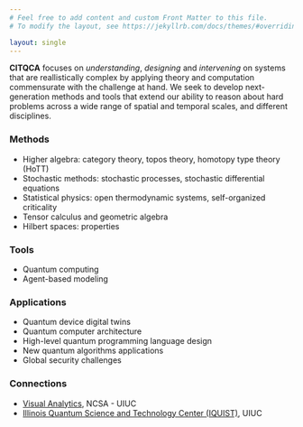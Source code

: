```yaml
---
# Feel free to add content and custom Front Matter to this file.
# To modify the layout, see https://jekyllrb.com/docs/themes/#overriding-theme-defaults

layout: single
---
```


**CITQCA** focuses on *understanding*, *designing* and *intervening* on systems that are reallistically complex by applying theory and computation commensurate with the challenge at hand. We seek to develop next-generation methods and tools that extend our ability to reason about hard problems across a wide range of spatial and temporal scales, and different disciplines.

### Methods

* Higher algebra: category theory, topos theory, homotopy type theory (HoTT)
* Stochastic methods: stochastic processes, stochastic differential equations
* Statistical physics: open thermodynamic systems, self-organized criticality
* Tensor calculus and geometric algebra
* Hilbert spaces: properties

### Tools

* Quantum computing
* Agent-based modeling

### Applications

* Quantum device digital twins
* Quantum computer architecture
* High-level quantum programming language design
* New quantum algorithms applications
* Global security challenges

### Connections

* [Visual Analytics](https://www.visualanalytics.ncsa.illinois.edu/), NCSA - UIUC
* [Illinois Quantum Science and Technology Center (IQUIST)](https://iquist.illinois.edu), UIUC